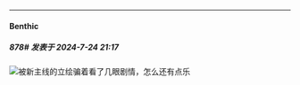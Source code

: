 ﻿
*****

####  Benthic  
##### 878#       发表于 2024-7-24 21:17

<img src="https://static.saraba1st.com/image/smiley/face2017/037.png" referrerpolicy="no-referrer">被新主线的立绘骗着看了几眼剧情，怎么还有点乐

